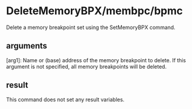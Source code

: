 # DeleteMemoryBPX/membpc/bpmc

Delete a memory breakpoint set using the SetMemoryBPX command.

## arguments

\[arg1\]: Name or (base) address of the memory breakpoint to delete. If this argument is not specified, all memory breakpoints will be deleted.

## result

This command does not set any result variables.
